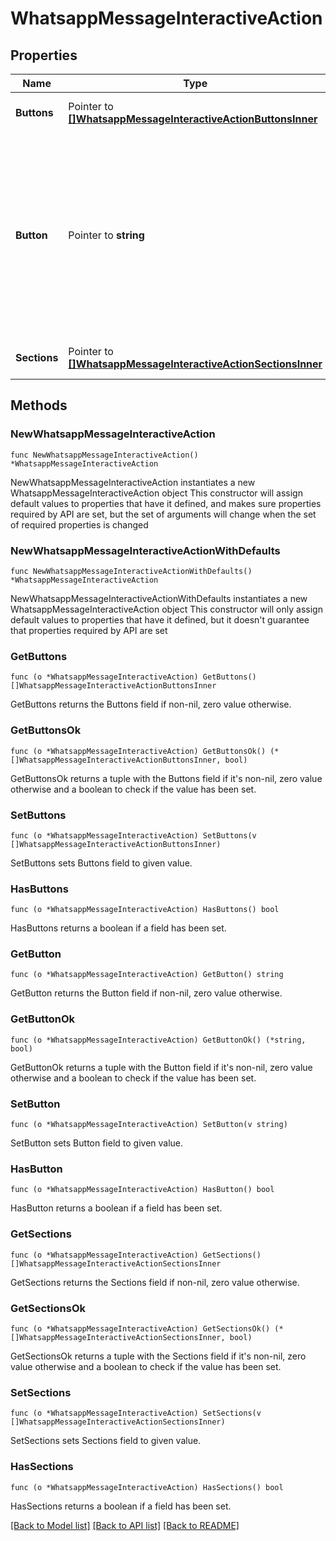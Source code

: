 # WhatsappMessageInteractiveAction

## Properties

Name | Type | Description | Notes
------------ | ------------- | ------------- | -------------
**Buttons** | Pointer to [**[]WhatsappMessageInteractiveActionButtonsInner**](WhatsappMessageInteractiveActionButtonsInner.md) | Required for Reply Buttons. | [optional] 
**Button** | Pointer to **string** | Required for List Messages. Button content. It cannot be an empty string and must be unique within the message. Emojis are supported, markdown is not. | [optional] 
**Sections** | Pointer to [**[]WhatsappMessageInteractiveActionSectionsInner**](WhatsappMessageInteractiveActionSectionsInner.md) | Required for List Messages. | [optional] 

## Methods

### NewWhatsappMessageInteractiveAction

`func NewWhatsappMessageInteractiveAction() *WhatsappMessageInteractiveAction`

NewWhatsappMessageInteractiveAction instantiates a new WhatsappMessageInteractiveAction object
This constructor will assign default values to properties that have it defined,
and makes sure properties required by API are set, but the set of arguments
will change when the set of required properties is changed

### NewWhatsappMessageInteractiveActionWithDefaults

`func NewWhatsappMessageInteractiveActionWithDefaults() *WhatsappMessageInteractiveAction`

NewWhatsappMessageInteractiveActionWithDefaults instantiates a new WhatsappMessageInteractiveAction object
This constructor will only assign default values to properties that have it defined,
but it doesn't guarantee that properties required by API are set

### GetButtons

`func (o *WhatsappMessageInteractiveAction) GetButtons() []WhatsappMessageInteractiveActionButtonsInner`

GetButtons returns the Buttons field if non-nil, zero value otherwise.

### GetButtonsOk

`func (o *WhatsappMessageInteractiveAction) GetButtonsOk() (*[]WhatsappMessageInteractiveActionButtonsInner, bool)`

GetButtonsOk returns a tuple with the Buttons field if it's non-nil, zero value otherwise
and a boolean to check if the value has been set.

### SetButtons

`func (o *WhatsappMessageInteractiveAction) SetButtons(v []WhatsappMessageInteractiveActionButtonsInner)`

SetButtons sets Buttons field to given value.

### HasButtons

`func (o *WhatsappMessageInteractiveAction) HasButtons() bool`

HasButtons returns a boolean if a field has been set.

### GetButton

`func (o *WhatsappMessageInteractiveAction) GetButton() string`

GetButton returns the Button field if non-nil, zero value otherwise.

### GetButtonOk

`func (o *WhatsappMessageInteractiveAction) GetButtonOk() (*string, bool)`

GetButtonOk returns a tuple with the Button field if it's non-nil, zero value otherwise
and a boolean to check if the value has been set.

### SetButton

`func (o *WhatsappMessageInteractiveAction) SetButton(v string)`

SetButton sets Button field to given value.

### HasButton

`func (o *WhatsappMessageInteractiveAction) HasButton() bool`

HasButton returns a boolean if a field has been set.

### GetSections

`func (o *WhatsappMessageInteractiveAction) GetSections() []WhatsappMessageInteractiveActionSectionsInner`

GetSections returns the Sections field if non-nil, zero value otherwise.

### GetSectionsOk

`func (o *WhatsappMessageInteractiveAction) GetSectionsOk() (*[]WhatsappMessageInteractiveActionSectionsInner, bool)`

GetSectionsOk returns a tuple with the Sections field if it's non-nil, zero value otherwise
and a boolean to check if the value has been set.

### SetSections

`func (o *WhatsappMessageInteractiveAction) SetSections(v []WhatsappMessageInteractiveActionSectionsInner)`

SetSections sets Sections field to given value.

### HasSections

`func (o *WhatsappMessageInteractiveAction) HasSections() bool`

HasSections returns a boolean if a field has been set.


[[Back to Model list]](../README.md#documentation-for-models) [[Back to API list]](../README.md#documentation-for-api-endpoints) [[Back to README]](../README.md)


